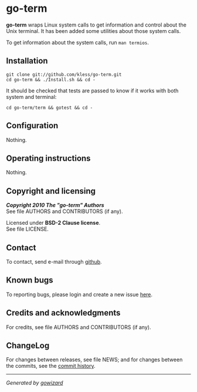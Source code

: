 go-term
=======

**go-term** wraps Linux system calls to get information and control about the
Unix terminal. It has been added some utilities about those system calls.

To get information about the system calls, run `man termios`.


## Installation

	git clone git://github.com/kless/go-term.git
	cd go-term && ./Install.sh && cd -

It should be checked that tests are passed to know if it works with both system
and terminal:

	cd go-term/term && gotest && cd -


## Configuration

Nothing.


## Operating instructions

Nothing.


## Copyright and licensing

***Copyright 2010  The "go-term" Authors***  
See file AUTHORS and CONTRIBUTORS (if any).

Licensed under **BSD-2 Clause license**.  
See file LICENSE.


## Contact

To contact, send e-mail through [github][1].


## Known bugs

To reporting bugs, please login and create a new issue [here][2].


## Credits and acknowledgments

For credits, see file AUTHORS and CONTRIBUTORS (if any).


## ChangeLog

For changes between releases, see file NEWS; and for changes between the commits,
see the [commit history][3].


* * *
*Generated by [gowizard](http://github.com/kless/gowizard)*


[1]: http://github.com/kless
[2]: http://github.com/kless/go-term/issues
[3]: http://github.com/kless/go-term/commits/master


